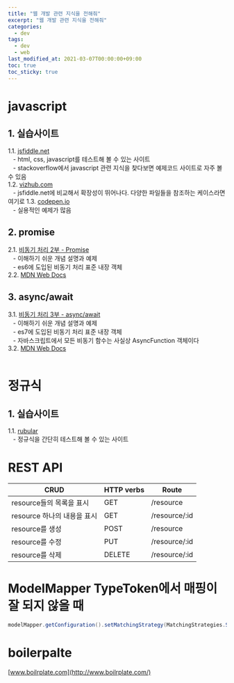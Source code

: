```yaml
---
title: "웹 개발 관련 지식을 전해줘"
excerpt: "웹 개발 관련 지식을 전해줘"
categories: 
  - dev
tags: 
  - dev
  - web
last_modified_at: 2021-03-07T00:00:00+09:00
toc: true
toc_sticky: true
---
```


# javascript
## 1. 실습사이트
1.1. [jsfiddle.net](https://jsfiddle.net/)  
&nbsp;&nbsp;&nbsp;- html, css, javascript를 테스트해 볼 수 있는 사이트  
&nbsp;&nbsp;&nbsp;- stackoverflow에서 javascript 관련 지식을 찾다보면 예제코드 사이트로 자주 볼 수 있음  
1.2. [vizhub.com](https://vizhub.com/)  
&nbsp;&nbsp;&nbsp;- jsfiddle.net에 비교해서 확장성이 뛰어나다. 다양한 파일들을 참조하는 케이스라면 여기로
1.3. [codepen.io](https://codepen.io/)  
&nbsp;&nbsp;&nbsp;- 실용적인 예제가 많음
## 2. promise
2.1. [비동기 처리 2부 - Promise](https://www.daleseo.com/js-async-promise/)  
&nbsp;&nbsp;&nbsp;- 이해하기 쉬운 개념 설명과 예제  
&nbsp;&nbsp;&nbsp;- es6에 도입된 비동기 처리 표준 내장 객체  
2.2. [MDN Web Docs](https://developer.mozilla.org/ko/docs/Web/JavaScript/Reference/Global_Objects/Promise)  
## 3. async/await
3.1. [비동기 처리 3부 - async/await](https://www.daleseo.com/js-async-async-await/)  
&nbsp;&nbsp;&nbsp;- 이해하기 쉬운 개념 설명과 예제  
&nbsp;&nbsp;&nbsp;- es7에 도입된 비동기 처리 표준 내장 객체  
&nbsp;&nbsp;&nbsp;- 자바스크립트에서 모든 비동기 함수는 사실상 AsyncFunction 객체이다  
3.2. [MDN Web Docs](https://developer.mozilla.org/ko/docs/Web/JavaScript/Reference/Global_Objects/AsyncFunction)  
<br>

# 정규식
## 1. 실습사이트
1.1. [rubular](https://rubular.com/)  
&nbsp;&nbsp;&nbsp;- 정규식을 간단히 테스트해 볼 수 있는 사이트

# REST API

| CRUD | HTTP verbs | Route |
| ----- | ----- | ----- |
| resource들의 목록을 표시 | GET | /resource |
| resource 하나의 내용을 표시 | GET | /resource/:id |
| resource를 생성 | POST | /resource |
| resource를 수정 | PUT | /resource/:id |
| resource를 삭제 | DELETE | /resource/:id |

# ModelMapper TypeToken에서 매핑이 잘 되지 않을 때
```java
modelMapper.getConfiguration().setMatchingStrategy(MatchingStrategies.STRICT);
```

# boilerpalte
[www.boilrplate.com](http://www.boilrplate.com/)
